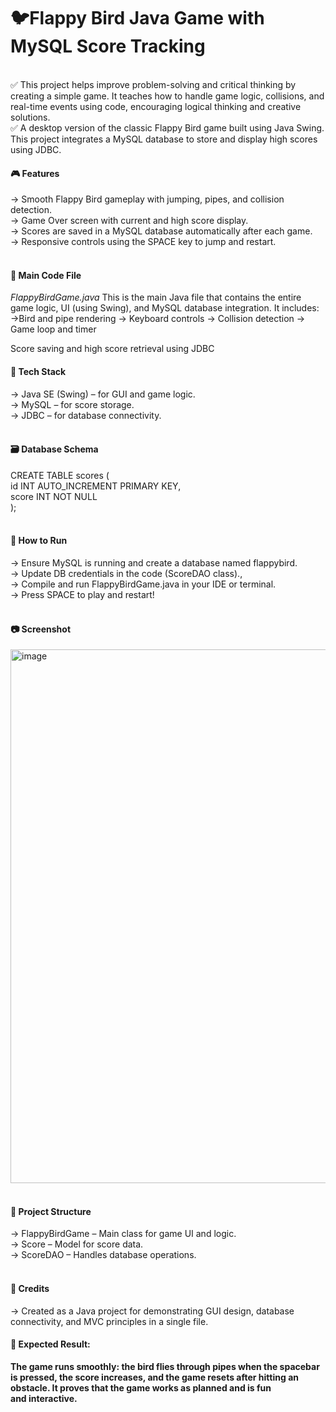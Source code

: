 # 🐦Flappy Bird Java Game with MySQL Score Tracking
<br>
</H4>✅ This project helps improve problem-solving and critical thinking by creating a simple game. It teaches how to handle game logic, collisions, and real-time events using code, encouraging logical thinking and creative solutions.
<BR>
✅ A desktop version of the classic Flappy Bird game built using Java Swing. This project integrates a MySQL database to store and display high scores using JDBC.
<br></H4>

<H4>🎮 Features</H4>

->  Smooth Flappy Bird gameplay with jumping, pipes, and collision detection.
<BR>
-> Game Over screen with current and high score display.
<BR>
-> Scores are saved in a MySQL database automatically after each game.
<BR>
-> Responsive controls using the SPACE key to jump and restart.
<BR>
<BR>
<h4>📄 Main Code File </h4>
<i>FlappyBirdGame.java</i>
This is the main Java file that contains the entire game logic, UI (using Swing), and MySQL database integration. It includes:
->Bird and pipe rendering
-> Keyboard controls
-> Collision detection
-> Game loop and timer

Score saving and high score retrieval using JDBC
<H4>🧱 Tech Stack</H4>
-> Java SE (Swing) – for GUI and game logic.
<BR>
-> MySQL – for score storage.
<BR>
-> JDBC – for database connectivity.
<BR>
<BR>
<H4>🗃️ Database Schema</H4>

CREATE TABLE scores (<BR>
  id INT AUTO_INCREMENT PRIMARY KEY,<BR>
  score INT NOT NULL<BR>
);<BR>
<BR>
<H4>🚀 How to Run</H4>

-> Ensure MySQL is running and create a database named flappybird.
<BR>
-> Update DB credentials in the code (ScoreDAO class).,
<BR>
-> Compile and run FlappyBirdGame.java in your IDE or terminal.
<BR>
-> Press SPACE to play and restart!
<BR>
<BR>
<H4>📷 Screenshot</H4>

<img width="854" alt="image" src="https://github.com/user-attachments/assets/b6a6a753-efa6-46aa-adf0-fc3b49e3718e" />
<BR>
<BR>
<H4>📁 Project Structure </H4>
-> FlappyBirdGame – Main class for game UI and logic.
<BR>
-> Score – Model for score data.
<BR>
-> ScoreDAO – Handles database operations.
<BR>
<BR>
<H4>🏁 Credits</H4>
-> Created as a Java project for demonstrating GUI design, database connectivity, and MVC principles in a single file.
<BR>
<H4>🎯 Expected Result:</H4>
<B>The game runs smoothly: the bird flies through pipes when the spacebar is pressed, the score increases, and the game resets after hitting an obstacle. It proves that the game works as planned and is fun and interactive.
